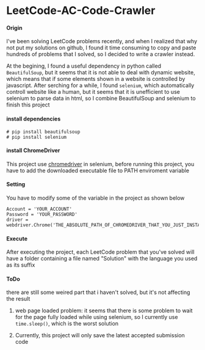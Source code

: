 # LeetCode-AC-Code-Crawler

#### Origin
I've been solving LeetCode problems recently, and when I realized that why not put my solutions on github, I found it time consuming to copy and paste hundreds of problems that I solved, so I decided to write a crawler instead.

At the begining, I found a useful dependency in python called ```BeautifulSoup```, but it seems that it is not able to deal with dynamic website, which means that if some elements shown in a website is controlled by javascript. After serching for a while, I found ```selenium```, which automatically controll website like a human, but it seems that it is unefficient to use selenium to parse data in html, so I combine BeautifulSoup and selenium to finish this project 

#### install dependencies
```
# pip install beautifulsoup
# pip install selenium 
```

#### install ChromeDriver 
This project use [chromedriver](http://chromedriver.chromium.org/) in selenium, before running this project, you have to add the downloaded executable file to PATH enviroment variable

#### Setting
You have to modify some of the variable in the project as shown below
```
Account = 'YOUR_ACCOUNT'
Password = 'YOUR_PASSWORD'
driver = webdriver.Chrome('THE_ABSOLUTE_PATH_OF_CHROMEDRIVER_THAT_YOU_JUST_INSTALLED')
```

#### Execute
After executing the project, each LeetCode problem that you've solved will have a folder containing a file named "Solution" with the language you used as its suffix


#### ToDo
there are still some weired part that i haven't solved, but it's not affecting the result
1. web page loaded problem: it seems that there is some problem to wait for the page fully loaded while using selenium, so I currently use ```time.sleep()```, which is the worst solution  

2. Currently, this project will only save the latest accepted submission code
